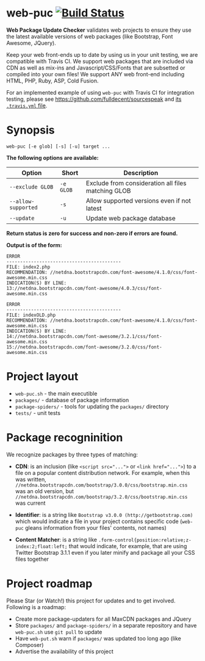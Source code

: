 web-puc [![Build Status](https://travis-ci.org/fulldecent/web-puc.svg?branch=master)](https://travis-ci.org/fulldecent/web-puc)
=======

**Web Package Update Checker** validates web projects to ensure they use the latest available versions of web packages (like Bootstrap, Font Awesome, JQuery).

Keep your web front-ends up to date by using us in your unit testing, we are compatible with Travis CI. We support web packages that are included via CDN as well as mix-ins and Javascript/CSS/Fonts that are subsetted or compiled into your own files! We support ANY web front-end including HTML, PHP, Ruby, ASP, Cold Fusion.

For an implemented example of using `web-puc` with Travis CI for integration testing, please see https://github.com/fulldecent/sourcespeak and <a href="https://github.com/fulldecent/sourcespeak/blob/master/.travis.yml">its `.travis.yml` file</a>.


Synopsis
========

`web-puc [-e glob] [-s] [-u] target ...`
    
**The following options are available:**

| Option              | Short      | Description                                         |
| ------------------- | ---------- | ------------                                        |
| `--exclude GLOB`    | `-e GLOB`  | Exclude from consideration all files matching GLOB  |
| `--allow-supported` | `-s`       | Allow supported versions even if not latest         |
| `--update`          | `-u`       | Update web package database                         |

**Return status is zero for success and non-zero if errors are found.**

**Output is of the form:**

````
ERROR
------------------------------------------
FILE: index2.php
RECOMMENDATION: //netdna.bootstrapcdn.com/font-awesome/4.1.0/css/font-awesome.min.css
INDICATION(S) BY LINE:
13://netdna.bootstrapcdn.com/font-awesome/4.0.3/css/font-awesome.min.css

ERROR
------------------------------------------
FILE: indexOLD.php
RECOMMENDATION: //netdna.bootstrapcdn.com/font-awesome/4.1.0/css/font-awesome.min.css
INDICATION(S) BY LINE:
14://netdna.bootstrapcdn.com/font-awesome/3.2.1/css/font-awesome.min.css
15://netdna.bootstrapcdn.com/font-awesome/3.2.0/css/font-awesome.min.css
````


Project layout
==============

 - `web-puc.sh` - the main executible
 - `packages/` - database of package information
 - `package-spiders/` - tools for updating the `packages/` directory
 - `tests/` - unit tests


Package recogninition
=====================

We recognize packages by three types of matching:

 - **CDN**: is an inclusion (like `<script src="...">` or `<link href="...">`) to a file on a popular content distribution network. For example, when this was written, `//netdna.bootstrapcdn.com/bootstrap/3.0.0/css/bootstrap.min.css` was an old version, but `//netdna.bootstrapcdn.com/bootstrap/3.2.0/css/bootstrap.min.css` was current

 - **Identifier**: is a string like `Bootstrap v3.0.0 (http://getbootstrap.com)` which would indicate a file in your project contains specific code (`web-puc` gleans information from your files' contents, not names)
 
 - **Content Matcher**: is a string like `.form-control{position:relative;z-index:2;float:left;` that would indicate, for example, that are using Twitter Bootstrap 3.1.1 even if you later minify and package all your CSS files together


Project roadmap
===============

Please Star (or Watch!) this project for updates and to get involved. Following is a roadmap:

 * Create more package-updaters for all MaxCDN packages and JQuery
 * Store `packages/` and `package-spiders/` in a separate repository and have `web-puc.sh` use `git pull` to update
 * Have `web-put.sh` warn if `packages/` was updated too long ago (like Composer)
 * Advertise the availability of this project
